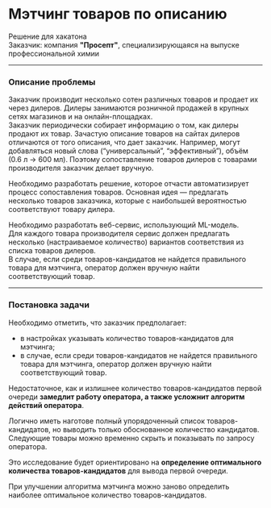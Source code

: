 # Мэтчинг товаров по описанию

Решение для хакатона  
Заказчик: компания **"Просепт"**, специализирующаяся на выпуске профессиональной химии

---

### Описание проблемы

Заказчик производит несколько сотен различных товаров и продает их через дилеров. Дилеры занимаются розничной продажей в крупных сетях магазинов и на онлайн-площадках.  
Заказчик периодически собирает информацию о том, как дилеры продают их товар. Зачастую описание товаров на сайтах дилеров отличаются от того описания, что дает заказчик. Например, могут добавляться новый слова (“универсальный”, “эффективный”), объём (0.6 л -> 600 мл). Поэтому сопоставление товаров дилеров с товарами производителя заказчик делает вручную.

Необходимо разработать решение, которое отчасти автоматизирует процесс сопоставления товаров. Основная идея — предлагать несколько товаров заказчика, которые с наибольшей вероятностью соответствуют товару дилера.

Необходимо разработать веб-сервис, использующий ML-модель.  
Для каждого товара производителя сервис должен предлагать несколько (настраиваемое количество) вариантов соответствия из списка товаров дилеров.  
В случае, если среди товаров-кандидатов не найдется правильного товара для мэтчинга, оператор должен вручную найти соответствующий товар.

---

### Постановка задачи

Необходимо отметить, что заказчик предполагает:

- в настройках указывать количество товаров-кандидатов для мэтчинга;  
- в случае, если среди товаров-кандидатов не найдется правильного товара для мэтчинга, оператор должен вручную найти соответствующий товар.

Недостаточное, как и излишнее количество товаров-кандидатов первой очереди **замедлит работу оператора, а также усложнит алгоритм действий оператора**.  

Логично иметь наготове полный упорядоченный список товаров-кандидатов, но выводить только обоснованное количество кандидатов. Следующие товары можно временно скрыть и показывать по запросу оператора.

Это исследование будет ориентировано на **определение оптимального количества товаров-кандидатов** для вывода первой очереди.

При улучшении алгоритма мэтчинга можно заново определить наиболее оптимальное количество товаров-кандидатов.

